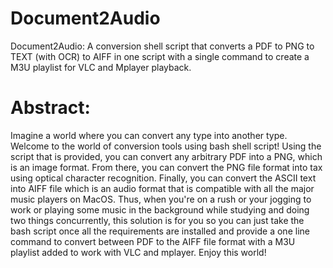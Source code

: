 # Document2Audio
Document2Audio: A conversion shell script that converts a PDF to PNG to TEXT (with OCR) to AIFF in one script with a single command to create a M3U playlist for VLC and Mplayer playback.

# Abstract:
Imagine a world where you can convert any type into another type.  Welcome to the world of conversion tools using bash shell script!  Using the script that is provided, you can convert any arbitrary PDF into a PNG, which is an image format.  From there, you can convert the PNG file format into tax using optical character recognition. Finally, you can convert the ASCII text into AIFF file which is an audio format that is compatible with all the major music players on MacOS.  Thus, when you're on a rush or your jogging to work or playing some music in the background while studying and doing two things concurrently, this solution is for you so you can just take the bash script once all the requirements are installed and provide a one line command to convert between PDF to the AIFF file format with a M3U playlist added to work with VLC and mplayer.  Enjoy this world!
